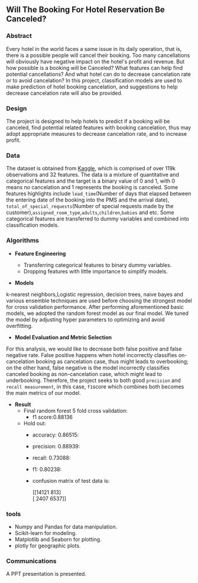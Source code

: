 ## Will The Booking For Hotel Reservation Be Canceled?

### Abstract
Every hotel in the world faces a same issue in its daily operation, that is, there is a possible people will cancel their booking. Too many cancellations will obviously have negative impact on the hotel's profit and revenue. But how possible is a booking will be Canceled? What features can help find potential cancellations? And what hotel can do to decrease cancelation rate or to avoid cancelation? In this project, classification models are used to make prediction of hotel booking cancelation, and suggestions to help decrease cancelation rate will also be provided.

### Design
The project is designed to help hotels to predict if a booking will be canceled, find potential related features with booking cancelation, thus may adopt appropriate measures to decrease cancelation rate, and to increase profit.

### Data
 The dataset is obtained from [Kaggle](https://www.kaggle.com/jessemostipak/hotel-booking-demand), which is comprised of over 119k observations and 32 features.  The data is a mixture of quantitative and categorical features and the target is a binary value of 0 and 1, with 0 means no cancelation and 1 represents the booking is canceled. Some features highlights include ```lead_time```(Number of days that elapsed between the entering date of the booking into the PMS and the arrival date), ```total_of_special_requests```(Number of special requests made by the customer),```assigned_room_type```,```adults```,```children```,```babies``` and etc. Some categorical features are transferred to dummy variables and combined into classification models.

### Algorithms
- **Feature Engineering**
  - Transferring categorical features to binary dummy variables.
  - Dropping features with little importance to simplify models.

- **Models**  

k-nearest neighbors,Logistic regression, decision trees, naive bayes and various ensemble techniques are used before choosing the strongest model for cross validation performance. After performing aforementioned basic models, we adopted the random forest model as our final model. We tuned the model by adjusting hyper parameters to optimizing and avoid overfitting.

- **Model Evaluation and Metric Selection**  


For this analysis, we would like to decrease both false positive and false negative rate. False positive happens when hotel incorrectly classifies on-cancelation booking as cancelation case, thus might leads to overbooking; on the other hand, false negative is the model incorrectly classifies canceled booking as non-cancelation case, which might lead to underbooking. Therefore, the project seeks to both good ```precision``` and ```recall measurement```, in this case, ```f1```score which combines both becomes the main metrics of our model.

- **Result**
  - Final random forest 5 fold cross validation:
    - f1 score:0.88136
  - Hold out:
    - accuracy: 0.86515:
    - precision: 0.88939:
    - recall: 0.73088:
    - f1: 0.80238:
    - confusion matrix of test data is:

      [[14121   813]   
      [ 2407  6537]]

### tools
- Numpy and Pandas for data manipulation.
- Scikit-learn for modeling.
- Matplotlib and Seaborn for plotting.
- plotly for geographic plots.

### Communications
A PPT presentation is presented.
